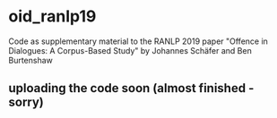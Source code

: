 # oid_ranlp19
Code as supplementary material to the RANLP 2019 paper "Offence in Dialogues: A Corpus-Based Study" by Johannes Schäfer and Ben Burtenshaw

## uploading the code soon (almost finished - sorry)
